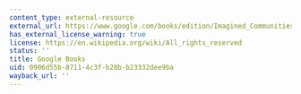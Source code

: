 ```yaml
---
content_type: external-resource
external_url: https://www.google.com/books/edition/Imagined_Communities/4mmoZFtCpuoC?hl=en&gbpv=1
has_external_license_warning: true
license: https://en.wikipedia.org/wiki/All_rights_reserved
status: ''
title: Google Books
uid: 0906d55b-8711-4c3f-b28b-b23332dee9ba
wayback_url: ''
---
```

